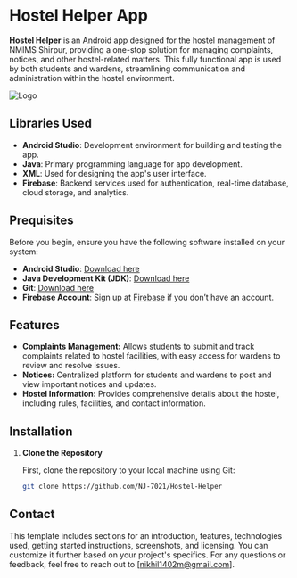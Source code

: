 
# Hostel Helper App

**Hostel Helper** is an Android app designed for the hostel management of NMIMS Shirpur, providing a one-stop solution for managing complaints, notices, and other hostel-related matters. This fully functional app is used by both students and wardens, streamlining communication and administration within the hostel environment.



![Logo]([https://github.com/NJ-7021/Hostel-Helper/blob/main/app/src/main/res/drawable/Screenshot%20(44).png])


## Libraries Used

- **Android Studio**: Development environment for building and testing the app.
- **Java**: Primary programming language for app development.
- **XML**: Used for designing the app's user interface.
- **Firebase**: Backend services used for authentication, real-time database, cloud storage, and analytics.
## Prequisites
Before you begin, ensure you have the following software installed on your system:

- **Android Studio**: [Download here](https://developer.android.com/studio)
- **Java Development Kit (JDK)**: [Download here](https://www.oracle.com/java/technologies/javase-jdk11-downloads.html)
- **Git**: [Download here](https://git-scm.com/downloads)
- **Firebase Account**: Sign up at [Firebase](https://firebase.google.com/) if you don’t have an account.
## Features

- **Complaints Management:** Allows students to submit and track complaints related to hostel facilities, with easy access for wardens to review and resolve issues.
- **Notices:** Centralized platform for students and wardens to post and view important notices and updates.
- **Hostel Information:** Provides comprehensive details about the hostel, including rules, facilities, and contact information.


## Installation

1. **Clone the Repository**

   First, clone the repository to your local machine using Git:

   ```bash
   git clone https://github.com/NJ-7021/Hostel-Helper
## Contact

This template includes sections for an introduction, features, technologies used, getting started instructions, screenshots, and licensing. You can customize it further based on your project's specifics.
For any questions or feedback, feel free to reach out to [nikhil1402m@gmail.com].

